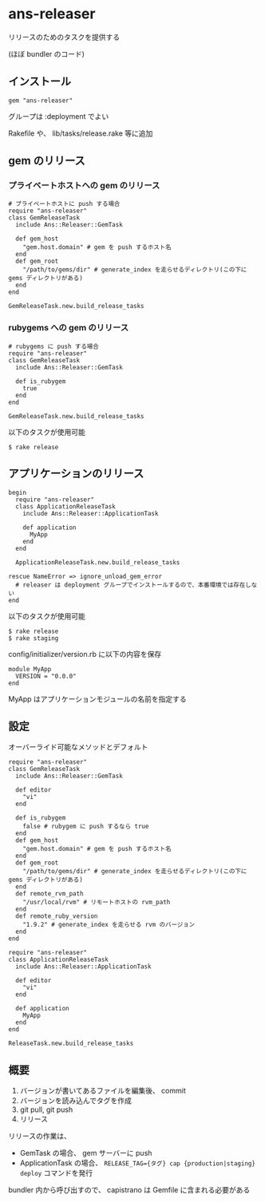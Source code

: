 ans-releaser
============

リリースのためのタスクを提供する

(ほぼ bundler のコード)

インストール
------------

	gem "ans-releaser"

グループは :deployment でよい

Rakefile や、 lib/tasks/release.rake 等に追加

gem のリリース
--------------

### プライベートホストへの gem のリリース ###

	# プライベートホストに push する場合
	require "ans-releaser"
	class GemReleaseTask
	  include Ans::Releaser::GemTask

	  def gem_host
	    "gem.host.domain" # gem を push するホスト名
	  end
	  def gem_root
	    "/path/to/gems/dir" # generate_index を走らせるディレクトリ(この下に gems ディレクトリがある)
	  end
	end

	GemReleaseTask.new.build_release_tasks

### rubygems への gem のリリース ###

	# rubygems に push する場合
	require "ans-releaser"
	class GemReleaseTask
	  include Ans::Releaser::GemTask

	  def is_rubygem
	    true
	  end
	end

	GemReleaseTask.new.build_release_tasks

以下のタスクが使用可能

	$ rake release

アプリケーションのリリース
--------------------------

	begin
	  require "ans-releaser"
	  class ApplicationReleaseTask
	    include Ans::Releaser::ApplicationTask

	    def application
	      MyApp
	    end
	  end

	  ApplicationReleaseTask.new.build_release_tasks

	rescue NameError => ignore_unload_gem_error
	  # releaser は deployment グループでインストールするので、本番環境では存在しない
	end

以下のタスクが使用可能

	$ rake release
	$ rake staging

config/initializer/version.rb に以下の内容を保存

	module MyApp
	  VERSION = "0.0.0"
	end

MyApp はアプリケーションモジュールの名前を指定する


設定
----

オーバーライド可能なメソッドとデフォルト

	require "ans-releaser"
	class GemReleaseTask
	  include Ans::Releaser::GemTask

	  def editor
	    "vi"
	  end

	  def is_rubygem
	    false # rubygem に push するなら true
	  end
	  def gem_host
	    "gem.host.domain" # gem を push するホスト名
	  end
	  def gem_root
	    "/path/to/gems/dir" # generate_index を走らせるディレクトリ(この下に gems ディレクトリがある)
	  end
	  def remote_rvm_path
	    "/usr/local/rvm" # リモートホストの rvm_path
	  end
	  def remote_ruby_version
	    "1.9.2" # generate_index を走らせる rvm のバージョン
	  end
	end

	require "ans-releaser"
	class ApplicationReleaseTask
	  include Ans::Releaser::ApplicationTask

	  def editor
	    "vi"
	  end

	  def application
	    MyApp
	  end
	end

	ReleaseTask.new.build_release_tasks


概要
----

1. バージョンが書いてあるファイルを編集後、 commit
2. バージョンを読み込んでタグを作成
3. git pull, git push
4. リリース

リリースの作業は、

* GemTask の場合、 gem サーバーに push
* ApplicationTask の場合、 `RELEASE_TAG={タグ} cap {production|staging} deploy` コマンドを発行

bundler 内から呼び出すので、 capistrano は Gemfile に含まれる必要がある

